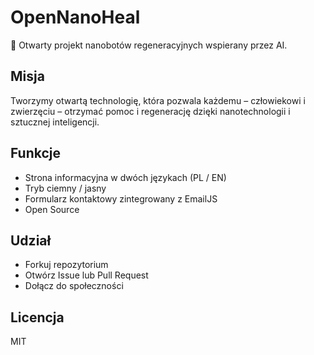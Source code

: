 # OpenNanoHeal

🌱 Otwarty projekt nanobotów regeneracyjnych wspierany przez AI.

## Misja

Tworzymy otwartą technologię, która pozwala każdemu – człowiekowi i zwierzęciu – otrzymać pomoc i regenerację dzięki nanotechnologii i sztucznej inteligencji.

## Funkcje

- Strona informacyjna w dwóch językach (PL / EN)
- Tryb ciemny / jasny
- Formularz kontaktowy zintegrowany z EmailJS
- Open Source

## Udział

- Forkuj repozytorium
- Otwórz Issue lub Pull Request
- Dołącz do społeczności

## Licencja

MIT
